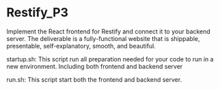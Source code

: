 # Restify_P3
Implement the React frontend for Restify and connect it to your backend server. The deliverable is a fully-functional website that is shippable, presentable, self-explanatory, smooth, and beautiful.

startup.sh: This script run all preparation needed for your code to run in a new environment. Including both frontend and backend server

run.sh: This script start both the frontend and backend server.
